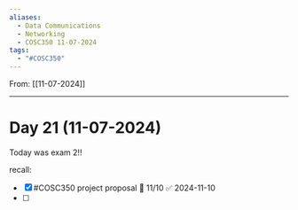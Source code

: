 ```yaml
---
aliases:
  - Data Communications
  - Networking
  - COSC350 11-07-2024
tags:
  - "#COSC350"
---
```

From: [[11-07-2024]]

---
# Day  21 (11-07-2024)

Today was exam 2!!

recall:
- [x] #COSC350 project proposal 📅 11/10 ✅ 2024-11-10
- [ ] 